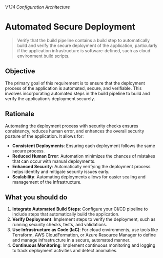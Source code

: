 *V1.14 Configuration Architecture*

# Automated Secure Deployment

> Verify that the build pipeline contains a build step to automatically build and verify the secure deployment of the application, particularly if the application infrastructure is software-defined, such as cloud environment build scripts.

## Objective
The primary goal of this requirement is to ensure that the deployment process of the application is automated, secure, and verifiable. This involves incorporating automated steps in the build pipeline to build and verify the application’s deployment securely.

## Rationale
Automating the deployment process with security checks ensures consistency, reduces human error, and enhances the overall security posture of the application. It allows for:
- **Consistent Deployments**: Ensuring each deployment follows the same secure process.
- **Reduced Human Error**: Automation minimizes the chances of mistakes that can occur with manual deployments.
- **Enhanced Security**: Automatically verifying the deployment process helps identify and mitigate security issues early.
- **Scalability**: Automating deployments allows for easier scaling and management of the infrastructure.

## What you should do
1. **Integrate Automated Build Steps**: Configure your CI/CD pipeline to include steps that automatically build the application.
2. **Verify Deployment**: Implement steps to verify the deployment, such as running security checks, tests, and validations.
3. **Use Infrastructure as Code (IaC)**: For cloud environments, use tools like Terraform, AWS CloudFormation, or Azure Resource Manager to define and manage infrastructure in a secure, automated manner.
4. **Continuous Monitoring**: Implement continuous monitoring and logging to track deployment activities and detect anomalies.
